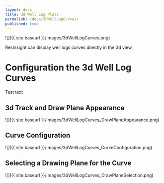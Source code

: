```yaml
---
layout: docs
title: 3d Well Log Plots
permalink: /docs/3dWellLogCurves/
published: true
---
```


![]({{ site.baseurl }}/images/3dWellLogCurves.png)

ResInsight can display well logs curves directly in the 3d view.

# Configuration the 3d Well Log Curves
Test text

## 3d Track and Draw Plane Appearance
![]({{ site.baseurl }}/images/3dWellLogCurves_DrawPlaneAppearance.png)

## Curve Configuration
![]({{ site.baseurl }}/images/3dWellLogCurves_CurveConfiguration.png)

## Selecting a Drawing Plane for the Curve
![]({{ site.baseurl }}/images/3dWellLogCurves_DrawPlaneSelection.png)
